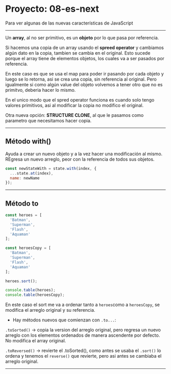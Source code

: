 # Proyecto: 08-es-next

Para ver algunas de las nuevas características de JavaScript

---

Un **array**, al no ser primitivo, es un **objeto** por lo que pasa por referencia.

Si hacemos una copia de un array usando el **spreed operator** y cambiamos algún dato en la copia, tambien se cambia en el original. Esto sucede porque el array tiene de elementos objetos, los cuales va a ser pasados por referencia.

En este caso es que se usa el map para poder ir pasando por cada objeto y luego se lo retorna, asi se crea una copia, sin referencia al original. Pero igualmente si como algún value del objeto volvemos a tener otro que no es primitvo, deberia hacer lo mismo.

En el unico modo que el spred operator funciona es cuando solo tengo valores primitivos, asi al modificar la copia no modifico el original.

Otra nueva opción: **STRUCTURE CLONE**, al que le pasamos como parametro que necesitamos hacer copia.


---

## Método with()

Ayuda a crear un nuevo objeto y a la vez hacer una modificación al mismo. REgresa un nuevo arreglo, peor con la referencia de todos sus objetos.

```JavaScript
const newStateWith = state.with(index, {
  ...state.at(index),
  name: newName
});
```

---

## Método to

```JavaScript
const heroes = [
  'Batman',
  'Superman',
  'Flash',
  'Aquaman'
];

const heroesCopy = [
  'Batman',
  'Superman',
  'Flash',
  'Aquaman'
];

heroes.sort();

console.table(heroes);
console.table(heroesCopy);
```

En este caso el sort me va a ordenar tanto a `heroes`como a `heroesCopy`, se modifica el arreglo original y su referencia.

- Hay métodos nuevos que comienzan con `.to...`:

`.toSorted()` -> copia la version del arreglo original, pero regresa un nuevo arreglo con los elementos ordenados de manera ascendente por defecto. No modifica el array original.


`.toReversed()` -> revierte el .toSorted(), como antes se usaba el `.sort()` lo ordena y tenemos el `reverse()` que revierte, pero asi antes se cambiaba el arreglo original.

---